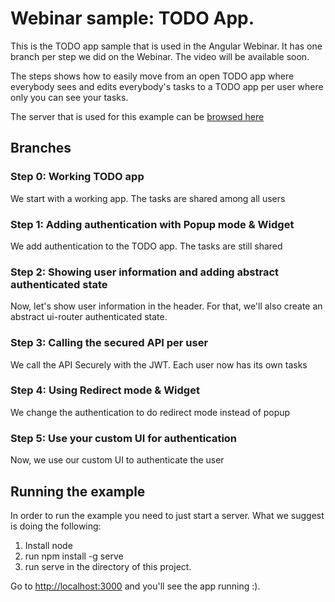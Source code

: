 # Webinar sample: TODO App.

This is the TODO app sample that is used in the Angular Webinar. It has one branch per step we did on the Webinar. The video will be available soon.

The steps shows how to easily move from an open TODO app where everybody sees and edits everybody's tasks to a TODO app per user where only you can see your tasks.

The server that is used for this example can be [browsed here](https://github.com/auth0/in-memory-todo)

## Branches

### Step 0: Working TODO app

We start with a working app. The tasks are shared among all users

### Step 1: Adding authentication with Popup mode & Widget

We add authentication to the TODO app. The tasks are still shared

### Step 2: Showing user information and adding abstract authenticated state

Now, let's show user information in the header. For that, we'll also create an abstract ui-router authenticated state.

### Step 3: Calling the secured API per user

We call the API Securely with the JWT. Each user now has its own tasks

### Step 4: Using Redirect mode & Widget

We change the authentication to do redirect mode instead of popup

### Step 5: Use your custom UI for authentication

Now, we use our custom UI to authenticate the user

## Running the example

In order to run the example you need to just start a server. What we suggest is doing the following:

1. Install node
1. run npm install -g serve
1. run serve in the directory of this project.

Go to [http://localhost:3000](http://localhost:3000) and you'll see the app running :).
